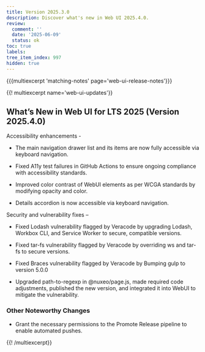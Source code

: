 ```yaml
---
title: Version 2025.3.0
description: Discover what's new in Web UI 2025.4.0.
review:
  comment: ''
  date: '2025-06-09'
  status: ok
toc: true
labels:
tree_item_index: 997
hidden: true
---
```


{{{multiexcerpt 'matching-notes' page='web-ui-release-notes'}}}

{{! multiexcerpt name='web-ui-updates'}}

## What’s New in Web UI for LTS 2025 (Version 2025.4.0)

Accessibility enhancements -

- The main navigation drawer list and its items are now fully accessible via keyboard navigation.


- Fixed A11y test failures in GitHub Actions to ensure ongoing compliance with accessibility standards.


- Improved color contrast of WebUI elements as per WCGA standards by modifying opacity and color.


- Details accordion is now accessible via keyboard navigation.


Security and vulnerability fixes –


- Fixed Lodash vulnerability flagged by Veracode by upgrading Lodash, Workbox CLI, and Service Worker to secure, compatible versions.


- Fixed tar-fs vulnerability flagged by Veracode by overriding ws and tar-fs to secure versions.

- Fixed Braces vulnerability flagged by Veracode by Bumping gulp to version 5.0.0


- Upgraded path-to-regexp in @nuxeo/page.js, made required code adjustments, published the new version, and integrated it into WebUI to mitigate the vulnerability.



### Other Noteworthy Changes

- Grant the necessary permissions to the Promote Release pipeline to enable automated pushes.<br/>

{{! /multiexcerpt}}
